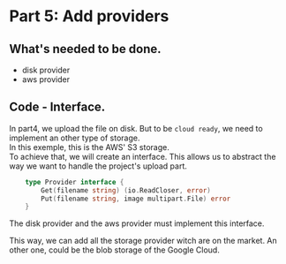 # Part 5: Add providers

## What's needed to be done.
 - disk provider
 - aws provider

## Code - Interface.

In part4, we upload the file on disk. But to be `cloud ready`, we need to implement
an other type of storage.  
In this exemple, this is the AWS' S3 storage.  
To achieve that, we will create an interface. This allows us to abstract the way we want to
handle the project's upload part.  

```go
    type Provider interface {
        Get(filename string) (io.ReadCloser, error)
        Put(filename string, image multipart.File) error
    }
```
The disk provider and the aws provider must implement this interface.

This way, we can add all the storage provider witch are on the market.
An other one, could be the blob storage of the Google Cloud.

